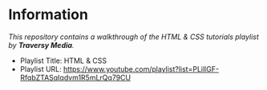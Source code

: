 # Information
*This repository contains a walkthrough of the HTML & CSS tutorials playlist by __Traversy Media__.*
- Playlist Title: HTML & CSS
- Playlist URL: https://www.youtube.com/playlist?list=PLillGF-RfqbZTASqIqdvm1R5mLrQq79CU